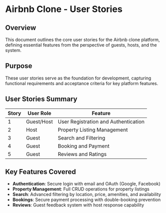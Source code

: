 # Airbnb Clone - User Stories

## Overview

This document outlines the core user stories for the Airbnb clone platform, defining essential features from the perspective of guests, hosts, and the system.

## Purpose

These user stories serve as the foundation for development, capturing functional requirements and acceptance criteria for key platform features.

## User Stories Summary

| Story | User Role | Feature |
|-------|-----------|---------|
| 1 | Guest/Host | User Registration and Authentication |
| 2 | Host | Property Listing Management |
| 3 | Guest | Search and Filtering |
| 4 | Guest | Booking and Payment |
| 5 | Guest | Reviews and Ratings |

## Key Features Covered

- **Authentication**: Secure login with email and OAuth (Google, Facebook)
- **Property Management**: Full CRUD operations for property listings
- **Search**: Advanced filtering by location, price, amenities, and availability
- **Bookings**: Secure payment processing with double-booking prevention
- **Reviews**: Guest feedback system with host response capability
